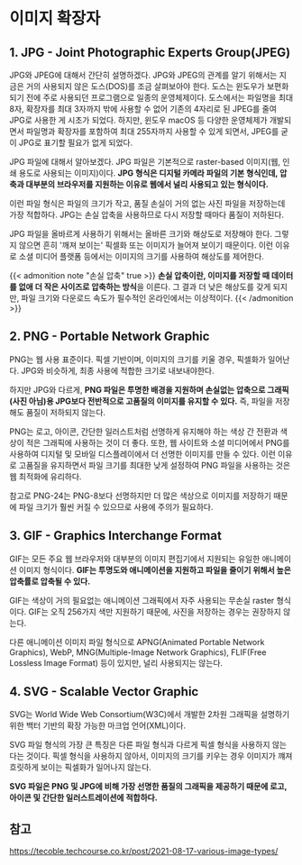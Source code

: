 # 이미지 확장자


## 1. JPG - Joint Photographic Experts Group(JPEG)

JPG와 JPEG에 대해서 간단히 설명하겠다. JPG와 JPEG의 관계를 알기 위해서는 지금은 거의 사용되지 않은 도스(DOS)를 조금 살펴보아야 한다. 도스는 윈도우가 보편화되기 전에 주로 사용되던 프로그램으로 일종의 운영체제이다. 도스에서는 파일명을 최대 8자, 확장자를 최대 3자까지 밖에 사용할 수 없어 기존의 4자리로 된 JPEG를 줄여 JPG로 사용한 게 시초가 되었다. 하지만, 윈도우 macOS 등 다양한 운영체제가 개발되면서 파일명과 확장자를 포함하여 최대 255자까지 사용할 수 있게 되면서, JPEG를 굳이 JPG로 표기할 필요가 없게 되었다.

JPG 파일에 대해서 알아보겠다. JPG 파일은 기본적으로 raster-based 이미지(웹, 인쇄 용도로 사용되는 이미지)이다. **JPG 형식은 디지털 카메라 파일의 기본 형식인데, 압축과 대부분의 브라우저를 지원하는 이유로 웹에서 널리 사용되고 있는 형식이다.**

이런 파일 형식은 파일의 크기가 작고, 품질 손실이 거의 없는 사진 파일을 저장하는데 가장 적합하다. JPG는 손실 압축을 사용하므로 다시 저장할 때마다 품질이 저하된다.

JPG 파일을 올바르게 사용하기 위해서는 올바른 크기와 해상도로 저장해야 한다. 그렇지 않으면 흔히 '깨져 보이는' 픽셀화 또는 이미지가 늘어져 보이기 때문이다. 이런 이유로 소셜 미디어 플랫폼 등에서는 이미지의 크기를 사용하여 해상도를 제어한다.

{{< admonition note "손실 압축" true >}}
**손실 압축이란, 이미지를 저장할 때 데이터를 없애 더 작은 사이즈로 압축하는 방식**을 이른다. 그 결과 더 낮은 해상도를 갖게 되지만, 파일 크기와 다운로드 속도가 필수적인 온라인에서는 이상적이다.
{{< /admonition >}}

## 2. PNG - Portable Network Graphic

PNG는 웹 사용 표준이다. 픽셀 기반이며, 이미지의 크기를 키울 경우, 픽셀화가 일어난다. JPG와 비슷하게, 최종 사용에 적합한 크기로 내보내야한다.

하지만 JPG와 다르게, **PNG 파일은 투명한 배경을 지원하며 손실없는 압축으로 그래픽(사진 아님)용 JPG보다 전반적으로 고품질의 이미지를 유지할 수 있다.** 즉, 파일을 저장해도 품질이 저하되지 않는다.

PNG는 로고, 아이콘, 간단한 일러스트처럼 선명하게 유지해야 하는 색상 간 전환과 색상이 적은 그래픽에 사용하는 것이 더 좋다. 또한, 웹 사이트와 소셜 미디어에서 PNG를 사용하여 디지털 및 모바일 디스플레이에서 더 선명한 이미지를 만들 수 있다. 이런 이유로 고품질을 유지하면서 파일 크기를 최대한 낮게 설정하여 PNG 파일을 사용하는 것은 웹 최적화에 유리하다.

참고로 PNG-24는 PNG-8보다 선명하지만 더 많은 색상으로 이미지를 저장하기 때문에 파일 크기가 훨씬 커질 수 있으므로 사용에 주의가 필요하다.

## 3. GIF - Graphics Interchange Format

GIF는 모든 주요 웹 브라우저와 대부분의 이미지 편집기에서 지원되는 유일한 애니메이션 이미지 형식이다. **GIF는 투명도와 애니메이션을 지원하고 파일을 줄이기 위해서 높은 압축률로 압축될 수 있다.**

GIF는 색상이 거의 필요없는 애니메이션 그래픽에서 자주 사용되는 무손실 raster 형식이다. GIF는 오직 256가지 색만 지원하기 때문에, 사진을 저장하는 경우는 권장하지 않는다.

다른 애니메이션 이미지 파일 형식으로 APNG(Animated Portable Network Graphics), WebP, MNG(Multiple-Image Network Graphics), FLIF(Free Lossless Image Format) 등이 있지만, 널리 사용되지는 않는다.

## 4. SVG - Scalable Vector Graphic

SVG는 World Wide Web Consortium(W3C)에서 개발한 2차원 그래픽을 설명하기 위한 백터 기반의 확장 가능한 마크업 언어(XML)이다.

SVG 파일 형식의 가장 큰 특징은 다른 파일 형식과 다르게 픽셀 형식을 사용하지 않는다는 것이다. 픽셀 형식을 사용하지 않아서, 이미지의 크기를 키우는 경우 이미지가 꺠져 흐릿하게 보이는 픽셀화가 일어나지 않는다.

**SVG 파일은 PNG 및 JPG에 비해 가장 선명한 품질의 그래픽을 제공하기 때문에 로고, 아이콘 및 간단한 일러스트레이션에 적합하다.**

## 참고
https://tecoble.techcourse.co.kr/post/2021-08-17-various-image-types/

